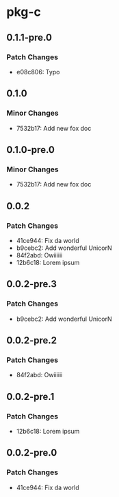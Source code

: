 # pkg-c

## 0.1.1-pre.0

### Patch Changes

- e08c806: Typo

## 0.1.0

### Minor Changes

- 7532b17: Add new fox doc

## 0.1.0-pre.0

### Minor Changes

- 7532b17: Add new fox doc

## 0.0.2

### Patch Changes

- 41ce944: Fix da world
- b9cebc2: Add wonderful UnicorN
- 84f2abd: Owiiiiii
- 12b6c18: Lorem ipsum

## 0.0.2-pre.3

### Patch Changes

- b9cebc2: Add wonderful UnicorN

## 0.0.2-pre.2

### Patch Changes

- 84f2abd: Owiiiiii

## 0.0.2-pre.1

### Patch Changes

- 12b6c18: Lorem ipsum

## 0.0.2-pre.0

### Patch Changes

- 41ce944: Fix da world

